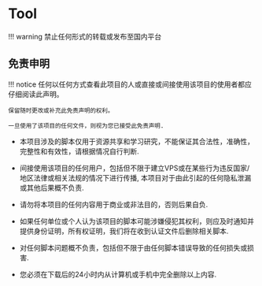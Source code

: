 
# Tool

<!-- prettier-ignore -->
!!! warning 
    禁止任何形式的转载或发布至国内平台






## 免责申明

<!-- prettier-ignore -->
!!! notice
    任何以任何方式查看此项目的人或直接或间接使用该项目的使用者都应仔细阅读此声明。
    
    保留随时更改或补充此免责声明的权利。
    
    一旦使用了该项目的任何文件，则视为您已接受此免责声明.



- 本项目涉及的脚本仅用于资源共享和学习研究，不能保证其合法性，准确性，完整性和有效性，请根据情况自行判断.

- 间接使用该项目的任何用户，包括但不限于建立VPS或在某些行为违反国家/地区法律或相关法规的情况下进行传播, 本项目对于由此引起的任何隐私泄漏或其他后果概不负责.

- 请勿将本项目的任何内容用于商业或非法目的，否则后果自负.

- 如果任何单位或个人认为该项目的脚本可能涉嫌侵犯其权利，则应及时通知并提供身份证明，所有权证明，我们将在收到认证文件后删除相关脚本.

- 对任何脚本问题概不负责，包括但不限于由任何脚本错误导致的任何损失或损害.

- 您必须在下载后的24小时内从计算机或手机中完全删除以上内容.
